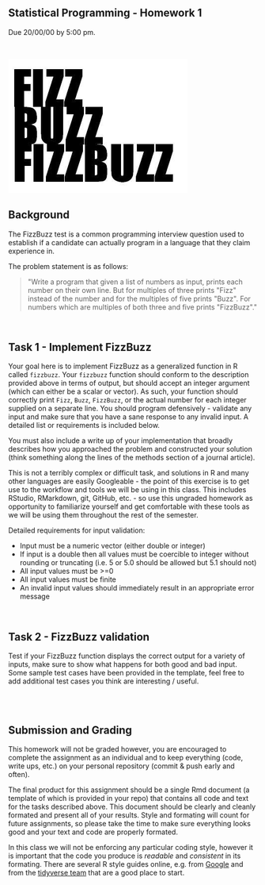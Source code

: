 
Statistical Programming - Homework 1
-------------

Due 20/00/00 by 5:00 pm.

<br/>

![fizz buzz](fizzbuzz.png?raw=true)

## Background

The FizzBuzz test is a common programming interview question used to establish if a candidate can actually program in a language that they claim experience in.

The problem statement is as follows:

> "Write a program that given a list of numbers as input, prints each number on their own line. But for multiples of three prints "Fizz" instead of the number and for the multiples of five prints "Buzz". For numbers which are multiples of both three and five prints "FizzBuzz"."

<br/>

## Task 1 - Implement FizzBuzz 

Your goal here is to implement FizzBuzz as a generalized function in R called `fizzbuzz`. Your `fizzbuzz` function should conform to the description provided above in terms of output, but should accept an integer argument (which can either be a scalar or vector). As such, your function should correctly print `Fizz`, `Buzz`, `FizzBuzz`, or the actual number for each integer supplied on a separate line. You should program defensively - validate any input and make sure that you have a sane response to any invalid input. A detailed list or requirements is included below.

You must also include a write up of your implementation that broadly describes how you approached the problem and constructed your solution (think something along the lines of the methods section of a journal article). 

This is not a terribly complex or difficult task, and solutions in R and many other languages are easily Googleable - the point of this exercise is to get use to the workflow and tools we will be using in this class. This includes RStudio, RMarkdown, git, GitHub, etc. - so use this ungraded homework as opportunity to familiarize yourself and get comfortable with these tools as we will be using them throughout the rest of the semester.

Detailed requirements for input validation:
* Input must be a numeric vector (either double or integer)
* If input is a double then all values must be coercible to integer without rounding or truncating (i.e. 5 or 5.0 should be allowed but 5.1 should not)
* All input values must be >=0
* All input values must be finite
* An invalid input values should immediately result in an appropriate error message

<br/>

## Task 2 - FizzBuzz validation

Test if your FizzBuzz function displays the correct output for a variety of inputs, make sure to show what happens for both good and bad input. Some sample test cases have been provided in the template, feel free to add additional test cases you think are interesting / useful.

<br/><br/>

## Submission and Grading

This homework will not be graded however, you are encouraged to complete the assignment as an individual and to keep everything (code, write ups, etc.) on your personal repository (commit & push early and often). 

The final product for this assignment should be a single Rmd document (a template of which is provided in your repo) that contains all code and text for the tasks described above. This document should be clearly and cleanly formated and present all of your results. Style and formating will count for future assignments, so please take the time to make sure everything looks good and your text and code are properly formated. 

In this class we will not be enforcing any particular coding style, however it is important that the code you produce is *readable* and *consistent* in its formating. There are several R style guides online, e.g. from [Google](https://google.github.io/styleguide/Rguide.xml) and from the [tidyverse team](https://style.tidyverse.org/) that are a good place to start.

<br/>
